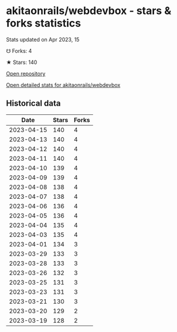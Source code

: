 # akitaonrails/webdevbox - stars & forks statistics

Stats updated on Apr 2023, 15

☋ Forks: 4

★ Stars: 140

[Open repository](https://github.com/akitaonrails/webdevbox)

[Open detailed stats for akitaonrails/webdevbox](https://reviewgithub.com/rep/akitaonrails/webdevbox)

## Historical data
| Date | Stars | Forks |
|------|-------|-------|
| 2023-04-15 | 140 | 4 | 
| 2023-04-13 | 140 | 4 | 
| 2023-04-12 | 140 | 4 | 
| 2023-04-11 | 140 | 4 | 
| 2023-04-10 | 139 | 4 | 
| 2023-04-09 | 139 | 4 | 
| 2023-04-08 | 138 | 4 | 
| 2023-04-07 | 138 | 4 | 
| 2023-04-06 | 136 | 4 | 
| 2023-04-05 | 136 | 4 | 
| 2023-04-04 | 135 | 4 | 
| 2023-04-03 | 135 | 4 | 
| 2023-04-01 | 134 | 3 | 
| 2023-03-29 | 133 | 3 | 
| 2023-03-28 | 133 | 3 | 
| 2023-03-26 | 132 | 3 | 
| 2023-03-25 | 131 | 3 | 
| 2023-03-23 | 131 | 3 | 
| 2023-03-21 | 130 | 3 | 
| 2023-03-20 | 129 | 2 | 
| 2023-03-19 | 128 | 2 | 

